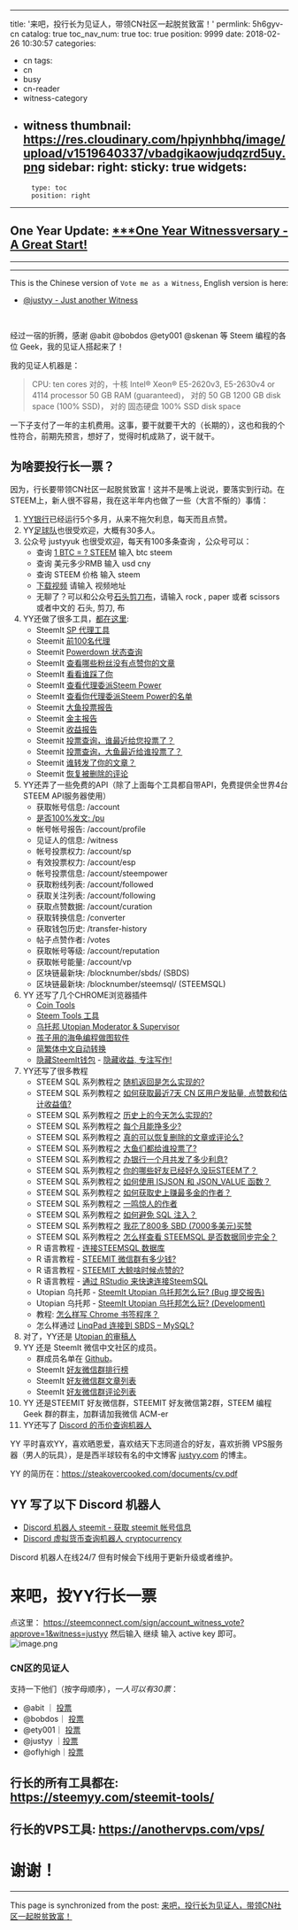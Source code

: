 
---
title: '来吧，投行长为见证人，带领CN社区一起脱贫致富！'
permlink: 5h6gyv-cn
catalog: true
toc_nav_num: true
toc: true
position: 9999
date: 2018-02-26 10:30:57
categories:
- cn
tags:
- cn
- busy
- cn-reader
- witness-category
- witness
thumbnail: https://res.cloudinary.com/hpiynhbhq/image/upload/v1519640337/vbadgikaowjudqzrd5uy.png
sidebar:
    right:
        sticky: true
widgets:
    -
        type: toc
        position: right
---


## One Year Update: [***One Year Witnessversary - A Great Start!](https://steemit.com/witness-category/@justyy/one-year-winessversary-a-great-start)
----
------

This is the Chinese version of `Vote me as a Witness`,  English version is here:
- [@justyy - Just another Witness](https://steemit.com/witness-category/@justyy/justyy-just-another-witness)

<BR/>

经过一宿的折腾，感谢 @abit @bobdos @ety001 @skenan 等 Steem 编程的各位 Geek，我的见证人搭起来了！

我的见证人机器是：

> CPU: ten cores 对的，十核
Intel® Xeon® E5-2620v3, E5-2630v4 or 4114 processor
50 GB RAM (guaranteed)， 对的 50 GB
1200 GB disk space (100% SSD)， 对的 固态硬盘
100% SSD disk space

一下子支付了一年的主机费用。这事，要干就要干大的（长期的），这也和我的个性符合，前期先预言，想好了，觉得时机成熟了，说干就干。

## 为啥要投行长一票？
因为，行长要带领CN社区一起脱贫致富！这并不是嘴上说说，要落实到行动。在STEEM上，新人很不容易，我在这半年内也做了一些（大言不惭的）事情：

1. [YY银行](https://steemit.com/cn-stats/@justyy/--daily-cn-updates-cncnpower-downyy2018-02-26)已经运行5个多月，从来不拖欠利息，每天而且点赞。
2. YY[足球队](https://steemit.com/cn/@justyy/xi2jn-yy)也很受欢迎，大概有30多人。
3. 公众号 justyyuk 也很受欢迎，每天有100多条查询 ，公众号可以：
    * 查询 [1 BTC = ? STEEM](https://justyy.com/archives/6076) 输入 btc steem
    * 查询 美元多少RMB 输入 usd cny
    * 查询 STEEM 价格 输入 steem
    * [下载视频](https://justyy.com/archives/4609) 请输入 视频地址
    * 无聊了？可以和公众号[石头剪刀布](https://justyy.com/archives/3171)，请输入 rock , paper 或者 scissors 或者中文的 石头, 剪刀, 布
4. YY还做了很多工具，[都在这里](https://helloacm.com/tools/steemit-tools/):
    * SteemIt [SP 代理工具](https://helloacm.com/tools/steemit/delegate-form/)
    * Steemit [前100名代理](https://helloacm.com/tools/steemit/list-of-top-delegations/)
    * Steemit [Powerdown 状态查询](https://helloacm.com/tools/steemit/list-of-powerdown/)
    * SteemIt [查看哪些粉丝没有点赞你的文章](https://helloacm.com/tools/steemit/who-has-not-voted-yet/)
    * SteemIt [看看谁踩了你](https://helloacm.com/tools/steemit/who-downvote-you-steemit/)
    * SteemIt [查看代理委派Steem Power](https://helloacm.com/tools/steemit/list-of-delegators/)
    * SteemIt [查看你代理委派Steem Power的名单](https://helloacm.com/tools/steemit/list-of-delegatees/)
    * Steemit [大鱼投票报告](https://helloacm.com/tools/steemit/list-of-outgoing/)
    * Steemit [金主报告](https://helloacm.com/tools/steemit/list-of-incoming/)
    * Steemit [收益报告](https://helloacm.com/tools/steemit/list-of-payout/)
    * Steemit [投票查询，谁最近给您投票了？](https://helloacm.com/tools/steemit/list-of-lastvotes/)
    * Steemit [投票查询，大鱼最近给谁投票了？](https://helloacm.com/tools/steemit/list-of-outgoing-votes/)
    * Steemit [谁转发了你的文章？](https://helloacm.com/tools/steemit/list-of-reblogs/)
    * Steemit [恢复被删除的评论](https://helloacm.com/tools/steemit/list-of-deleted-comments/)
5. YY还弄了一些免费的API（除了上面每个工具都自带API，免费提供全世界4台 STEEM API服务器使用）
    * 获取帐号信息: /account
    * [是否100%发文: /pu](https://justyy.com/archives/6091)
    * 帐号帐号报告: /account/profile
    * 见证人的信息: /witness
    * 帐号投票权力: /account/sp
    * 有效投票权力: /account/esp
    * 帐号投票信息: /account/steempower
    * 获取粉线列表: /account/followed
    * 获取关注列表: /account/following
    * 获取点赞数据: /account/curation
    * 获取转换信息: /converter
    * 获取钱包历史: /transfer-history
    * 帖子点赞作者: /votes
    * 获取帐号等级: /account/reputation
    * 获取帐号能量: /account/vp
    * 区块链最新块: /blocknumber/sbds/ (SBDS)
    * 区块链最新块: /blocknumber/steemsql/ (STEEMSQL)
6. YY 还写了几个CHROME浏览器插件
    * [Coin Tools](https://chrome.google.com/webstore/detail/coin-tools/fmglcggbdcbkpkfapngjobfeakehpcgj)
    * [Steem Tools 工具](https://chrome.google.com/webstore/detail/steem-tools/emjfpeecopppojbhkigjjmcahbfahhbn)
    * [乌托邦 Utopian Moderator & Supervisor](https://chrome.google.com/webstore/detail/utopian-moderator-supervi/dcjdbldgiiboblbaconadffdaicicebc)
    * [孩子用的海龟编程做图软件](https://chrome.google.com/webstore/detail/logo-turtle/dcoeaobaokbccdcnadncifmconllpihp)
    * [简繁体中文自动转换](https://justyy.com/archives/5016)
    * [隐藏SteemIt钱包](https://justyy.com/archives/5432) - [隐藏收益, 专注写作!](https://justyy.com/archives/5269)
7. YY还写了很多教程
    * STEEM SQL 系列教程之 [随机返回是怎么实现的?](https://justyy.com/archives/5413)
    * STEEM SQL 系列教程之 [如何获取最近7天 CN 区用户发贴量, 点赞数和估计收益值?](https://justyy.com/archives/5198)
    * STEEM SQL 系列教程之 [历史上的今天怎么实现的?](https://justyy.com/archives/5363)
    * STEEM SQL 系列教程之 [每个月能挣多少?](https://justyy.com/archives/5370)
    * STEEM SQL 系列教程之 [真的可以恢复删除的文章或评论么?](https://justyy.com/archives/5420)
    * STEEM SQL 系列教程之 [大鱼们都给谁投票了?](https://justyy.com/archives/5440)
    * STEEM SQL 系列教程之 [办银行一个月共发了多少利息?](https://justyy.com/archives/5503)
    * STEEM SQL 系列教程之 [你的哪些好友已经好久没玩STEEM了？](https://justyy.com/archives/5510)
    * STEEM SQL 系列教程之 [如何使用 ISJSON 和 JSON_VALUE 函数？](https://justyy.com/archives/5589)
    * STEEM SQL 系列教程之 [如何获取史上赚最多金的作者？](https://justyy.com/archives/5612)
    * STEEM SQL 系列教程之 [一鸣惊人的作者](https://justyy.com/archives/5619)
    * STEEM SQL 系列教程之 [如何避免 SQL 注入？](https://justyy.com/archives/5650)
    * STEEM SQL 系列教程之 [我花了800多 SBD (7000多美元)买赞](https://justyy.com/archives/5772)
    * STEEM SQL 系列教程之 [怎么样查看 STEEMSQL 是否数据同步完全？](https://justyy.com/archives/5928)
    * R 语言教程 - [连接STEEMSQL 数据库](https://justyy.com/archives/5478)
    * R 语言教程 - [STEEMIT 微信群有多少钱?](https://justyy.com/archives/5480)
    * R 语言教程 - [STEEMIT 大鲸啥时候点赞的?](https://justyy.com/archives/5493)
    * R 语言教程 - [通过 RStudio 来快速连接SteemSQL](https://justyy.com/archives/5580)
    * Utopian 乌托邦 - [SteemIt Utopian 乌托邦怎么玩? (Bug 提交报告)](https://justyy.com/archives/5879)
    * Utopian 乌托邦 - [SteemIt Utopian 乌托邦怎么玩? (Development)](https://justyy.com/archives/5794)
    * 教程: [怎么样写 Chrome 书签程序？](https://justyy.com/archives/5876)
    * 怎么样通过 [LinqPad 连接到 SBDS – MySQL?](https://justyy.com/archives/5794)
8. 对了，YY还是 [Utopian 的审稿人](https://justyy.com/archives/5663)
9. YY 还是 SteemIt 微信中文社区的成员。
    * 群成员名单在 [Github](https://github.com/DoctorLai/steemit-wechat-group)。
    * SteemIt [好友微信群排行榜](https://helloacm.com/tools/steemit/wechat/)
    * SteemIt [好友微信群文章列表](https://helloacm.com/tools/steemit/wechat/rss/)
    * SteemIt [好友微信群评论列表](https://helloacm.com/tools/steemit/wechat/rss/comments/)
10. YY 还是STEEMIT 好友微信群，STEEMIT 好友微信第2群，STEEM 编程 Geek 群的群主，加群请加我微信 ACM-er
11. YY还写了 [Discord 的币价查询机器人](https://steemit.com/cn/@justyy/discord-cnsteem-discord)

YY 平时喜欢YY，喜欢晒恩爱，喜欢结天下志同道合的好友，喜欢折腾 VPS服务器（男人的玩具），是是西半球较有名的中文博客 [justyy.com](https://justyy.com) 的博主。

YY 的简历在：https://steakovercooked.com/documents/cv.pdf

## YY 写了以下 Discord 机器人
- [Discord 机器人 steemit - 获取 steemit 帐号信息](https://steemit.com/cn/@justyy/discord-steemit)
- [Discord 虚拟货币查询机器人 cryptocurrency](https://steemit.com/cn/@justyy/discord-cnsteem-discord)

Discord 机器人在线24/7 但有时候会下线用于更新升级或者维护。

# 来吧，投YY行长一票
点这里： https://steemconnect.com/sign/account_witness_vote?approve=1&witness=justyy
然后输入 继续 输入 active key 即可。
![image.png](https://res.cloudinary.com/hpiynhbhq/image/upload/v1519640337/vbadgikaowjudqzrd5uy.png)

### CN区的见证人
支持一下他们（按字母顺序），*一人可以有30票*：
- @abit ｜ [投票](https://steemconnect.com/sign/account_witness_vote?approve=1&witness=abit)
- @bobdos｜ [投票](https://steemconnect.com/sign/account_witness_vote?approve=1&witness=bobdos)
- @ety001｜ [投票](https://steemconnect.com/sign/account_witness_vote?approve=1&witness=ety001 )
- @justyy ｜[投票](https://steemconnect.com/sign/account_witness_vote?approve=1&witness=justyy)
- @oflyhigh｜[投票](https://steemconnect.com/sign/account_witness_vote?approve=1&witness=oflyhigh)

## 行长的所有工具都在: https://steemyy.com/steemit-tools/
## 行长的VPS工具: https://anothervps.com/vps/

# 谢谢！

- - -

This page is synchronized from the post: [来吧，投行长为见证人，带领CN社区一起脱贫致富！](https://steemit.com/@justyy/5h6gyv-cn)
